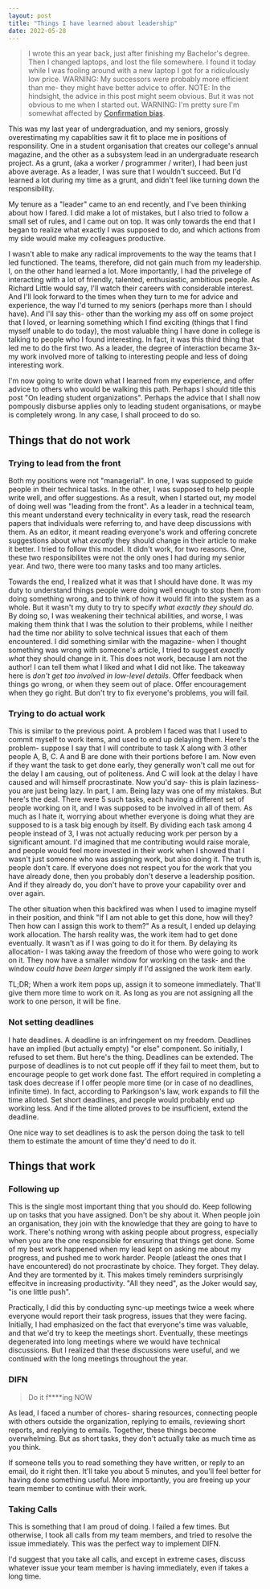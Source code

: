 ```yaml
---
layout: post
title: "Things I have learned about leadership"
date: 2022-05-28
---
```


> I wrote this an year back, just after finishing my Bachelor's degree. Then I changed laptops, and lost the file somewhere. I found it today while I was fooling around with a new laptop I got for a ridiculously low price. WARNING: My successors were probably more efficient than me- they might have better advice to offer. NOTE: In the hindsight, the advice in this post might seem obvious. But it was not obvious to me when I started out. WARNING: I'm pretty sure I'm somewhat affected by [Confirmation bias](https://en.wikipedia.org/wiki/Confirmation_bias).

This was my last year of undergraduation, and my seniors, grossly overestimating
my capablities saw it fit to place me in positions of responsility. One in a 
student organisation that creates our college's annual magazine, and the other
as a subsystem lead in an undergraduate research project. As a grunt,
(aka a worker / programmer / writer), I had been just above average.
As a leader, I was sure that I wouldn't succeed. But I'd learned a lot during my
time as a grunt, and didn't feel like turning down the responsibility.

My tenure as a "leader" came to an end recently, and I've been thinking about
how I fared.  I did make a lot of mistakes, but I also tried to follow a small
set of rules, and I came out on top. It was only towards the end that I began to
realize what exactly I was supposed to do, and which actions from my side would
make my colleagues productive.

I wasn't able to make any radical improvements to the way the
teams that I led functioned. The teams, therefore, did not gain much from my
leadership. I, on the other hand learned a lot. More importantly, I had the
privelege of interacting with a lot of friendly, talented, enthusiastic, ambitious
people. As Richard Little would say, I'll watch their careers with considerable
interest. And I'll look forward to the times when they turn to me for advice and
experience, the way I'd turned to my seniors (perhaps more than I should have).
And I'll say this- other than the working my ass off on some 
project that I loved, or learning something which I find exciting (things
that I find myself unable to do today), the most valuable thing I have done in
college is talking to people who I found interesting. In fact, it was this third
thing that led me to do the first two. As a leader, the degree of interaction
became 3x- my work involved more of talking to interesting people and less of
doing interesting work.

I'm now going to write down what I learned from my experience, and offer advice
to others who would be walking this path.  Perhaps I should title this post "On
leading student organizations". Perhaps the advice that I shall now pompously
disburse applies only to leading student organisations, or maybe is completely
wrong. In any case, I shall proceed to do so.

## Things that do not work

### Trying to lead from the front
Both my positions were not "managerial". In one, I was supposed to guide
people in their technical tasks. In the other, I was supposed to help people
write well, and offer suggestions. As a result, when I started out, my model of
doing well was "leading from the front". As a leader in a technical team, this
meant understand every technicality in every task, read the research papers that
individuals were referring to, and have deep discussions with them. As an
editor, it meant reading everyone's work and offering concrete suggestions about
what *excatly* they should change in their article to make it better. I tried to
follow this model. It didn't work, for two reasons. One, these two
responsibilites were not the only ones I had during my senior year. And two,
there were too many tasks and too many articles.

Towards the end, I realized what it was that I should have done. It was my duty
to understand things people were doing well enough to stop them from doing
something wrong, and to think of how it would fit into the system as a whole.
But it wasn't my duty to try to specify *what exactly they should do*. By doing
so, I was weakening their technical abilities, and worse, I was making them think
that I was the solution to their problems, while I neither had the time nor
ability to solve technical issues that each of them encountered. I did something
similar with the magazine- when I thought something was wrong with someone's
article, I tried to suggest *exactly what* they should change in it. This does
not work, because I am not the author! I can tell them what I liked and what I
did not like. The takeaway here is *don't get too involved in low-level details*.
Offer feedback when things go wrong, or when they seem out of place. Offer
encouragement when they go right. But don't try to fix everyone's problems, you
will fail.

### Trying to do actual work
This is similar to the previous point. A problem I faced was that I used to
commit myself to work items, and used to end up delaying them. Here's the
problem- suppose I say that I will contribute to task X along with 3 other
people A, B, C. A and B are done with their portions before I am. Now even if
they want the task to get done early, they generally won't call me out for the
delay I am causing, out of politeness. And C will look at the delay I have
caused and will himself procrastinate. Now you'd say- this is plain laziness-
you are just being lazy. In part, I am. Being lazy was one of my mistakes. But
here's the deal. There were 5 such tasks, each having a different set of people
working on it, and I was supposed to be involved in all of them. As much as I
hate it, worrying about whether everyone is doing what they are supposed to is a
task big enough by itself. By dividing each task among 4 people instead of 3, I
was not actually reducing work per person by a significant amount. I'd imagined
that me contributing would raise morale, and people would feel more invested in
their work when I showed that I wasn't just someone who was assigning work, but
also doing it. The truth is, people don't care. If everyone does not respect you
for the work that you have already done, then you probably don't deserve a
leadership position. And if they already do, you don't have to prove your
capability over and over again.

The other situation when this backfired was when I used to imagine myself in
their position, and think "If I am not able to get this done, how will they?
Then how can I assign this work to them?" As a result, I ended up delaying
work allocation. The harsh reality was, the work item had to get done
eventually. It wasn't as if I was going to do it for them. By delaying its
allocation- I was taking away the freedom of those who were going to work on it.
They now have a smaller window for working on the task- and the window *could
have been larger* simply if I'd assigned the work item early. 

TL;DR; When a work item pops up, assign it to someone immediately. That'll give
them more time to work on it. As long as you are not assigning all the work to
one person, it will be fine.

### Not setting deadlines
I hate deadlines. A deadline is an infringement on my freedom. Deadlines have an
implied (but actually empty) "or else" component. So initially, I refused to set
them. But here's the thing. Deadlines can be extended. The purpose of deadlines
is to not cut people off if they fail to meet them, but to encourage people to
get work done fast. The effort required in completing a task does decrease if I
offer people more time (or in case of no deadlines, infinite time). In fact,
according to Parkingson's law, work expands to fill the time alloted. Set short
deadlines, and people would probably end up working less. And if the time
alloted proves to be insufficient, extend the deadline.

One nice way to set deadlines is to ask the person doing the task to tell them
to estimate the amount of time they'd need to do it. 


## Things that work

### Following up
This is the single most important thing that you should do. Keep following up on
tasks that you have assigned. Don't be shy about it. When people join an
organisation, they join with the knowledge that they are going to have to work.
There's nothing wrong with asking people about progress, especially when you are
the one responsible for ensuring that things get done. Some of my best work
happened when my lead kept on asking me about my progress, and pushed me to work
harder. People (atleast the ones that I have encountered) do not procrastinate
by choice. They forget. They delay. And they are tormented by it. This makes
timely reminders surprisingly effecitve in increasing productivity. "All they
need", as the Joker would say, "is one little push".

Practically, I did this by conducting sync-up meetings twice a week where everyone
would report their task progress, issues that they were facing. Initially, I had
emphasized on the fact that everyone's time was valuable, and that we'd try to
keep the meetings short. Eventually, these meetings degenerated into long
meetings where we would have technical discussions. But I realized that these
discussions were useful, and we continued with the long meetings throughout the year. 

### DIFN

> Do it f\*\*\*\*ing NOW

As lead, I faced a number of chores- sharing resources, connecting people with
others outside the organization, replying to emails, reviewing short reports,
and replying to emails. Together, these things become overwhelming. But as short
tasks, they don't actually take as much time as you think.

If someone tells you to read something they have written, or reply to an email,
do it right then. It'll take you about 5 minutes, and you'll feel better for
having done something useful. More importantly, you are freeing up your team
member to continue with their work.


### Taking Calls

This is something that I am proud of doing. I failed a few times. But otherwise,
I took all calls from my team members, and tried to resolve the issue
immediately. This was the perfect way to implement DIFN. 

I'd suggest that you take all calls, and except in extreme cases, discuss
whatever issue your team member is having immediately, even if takes a long
time.

